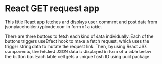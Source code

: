 # React GET request app

This little React app fetches and displays user, comment and post data from jsonplaceholder.typicode.com in form of a table. 

There are three buttons to fetch each kind of data individually. Each of the buttons triggers useEffect hook to make a fetch request, which uses the trigger string data to mutate the request link. Then, by using React JSX components, the fetched JSON data is displayed in form of a table below the button bar. Each table cell gets a unique hash ID using uuid package.